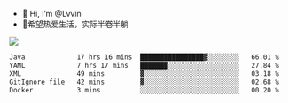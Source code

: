 - 👋 Hi, I’m @Lvvin
- 🍎希望热爱生活，实际半卷半躺
<!--
👀 I’m interested in ...
- 🌱 I’m currently learning ...
- 💞️ I’m looking to collaborate on ...
- 📫 How to reach me ...
->

<!---
Lvvin/Lvvin is a ✨ special ✨ repository because its `README.md` (this file) appears on your GitHub profile.
You can click the Preview link to take a look at your changes.

![Lvvin's GitHub stats](https://github-readme-stats.vercel.app/api?username=Lvvin&theme=default&show_icons=true&count_private=true)
--->

<a href="https://github.com/anuraghazra/github-readme-stats">
  <img align="center" src="https://github-readme-stats-lvvins-projects.vercel.app/api?username=Lvvin&theme=default&show_icons=true&count_private=true" />
</a>

<!--START_SECTION:waka-->

```txt
Java             17 hrs 16 mins  ████████████████▓░░░░░░░░   66.01 %
YAML             7 hrs 17 mins   ███████░░░░░░░░░░░░░░░░░░   27.84 %
XML              49 mins         ▓░░░░░░░░░░░░░░░░░░░░░░░░   03.18 %
GitIgnore file   42 mins         ▓░░░░░░░░░░░░░░░░░░░░░░░░   02.68 %
Docker           3 mins          ░░░░░░░░░░░░░░░░░░░░░░░░░   00.20 %
```

<!--END_SECTION:waka-->


